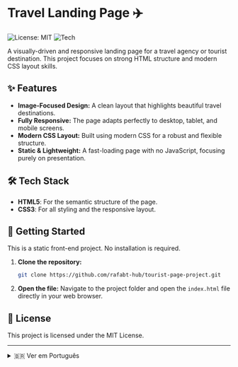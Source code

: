 # Travel Landing Page ✈️

![License: MIT](https://img.shields.io/badge/License-MIT-blue.svg)
![Tech](https://img.shields.io/badge/tech-HTML%20%26%20CSS-E34F26?logo=html5)

A visually-driven and responsive landing page for a travel agency or tourist destination. This project focuses on strong HTML structure and modern CSS layout skills.

## ✨ Features

-   **Image-Focused Design:** A clean layout that highlights beautiful travel destinations.
-   **Fully Responsive:** The page adapts perfectly to desktop, tablet, and mobile screens.
-   **Modern CSS Layout:** Built using modern CSS for a robust and flexible structure.
-   **Static & Lightweight:** A fast-loading page with no JavaScript, focusing purely on presentation.

## 🛠️ Tech Stack

-   **HTML5**: For the semantic structure of the page.
-   **CSS3**: For all styling and the responsive layout.

## 🚀 Getting Started

This is a static front-end project. No installation is required.

1.  **Clone the repository:**
    ```sh
    git clone https://github.com/rafabt-hub/tourist-page-project.git
    ```
2.  **Open the file:**
    Navigate to the project folder and open the `index.html` file directly in your web browser.

## 📄 License

This project is licensed under the MIT License.

---

<details>
  <summary>🇧🇷 Ver em Português</summary>

  <br>

  > Uma landing page responsiva e com forte apelo visual para uma agência de viagens ou destino turístico. Este projeto foca em uma estrutura HTML forte e em habilidades de layout com CSS moderno.

  ### ✨ Funcionalidades

  -   **Design Focado em Imagens:** Um layout limpo que destaca belos destinos de viagem.
  -   **Totalmente Responsivo:** A página se adapta perfeitamente a telas de desktop, tablet e celular.
  -   **Layout com CSS Moderno:** Construído usando CSS moderno para uma estrutura robusta e flexível.
  -   **Estático e Leve:** Uma página de carregamento rápido sem JavaScript, focada puramente na apresentação.

  ### 🚀 Como Executar

  Este é um projeto front-end estático. Nenhuma instalação é necessária.

  1.  **Clone o repositório.**
  2.  **Abra o arquivo:** Navegue até a pasta do projeto e abra o arquivo `index.html` diretamente no seu navegador.

</details>
